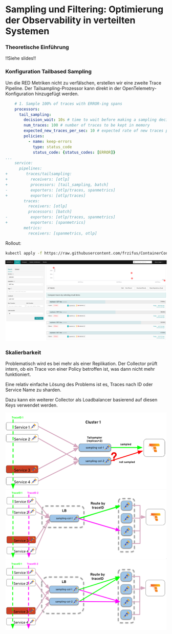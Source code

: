 # Sampling und Filtering: Optimierung der Observability in verteilten Systemen

### Theoretische Einführung

!!Siehe slides!!

### Konfiguration Tailbased Sampling

Um die RED Metriken nicht zu verfälschen, erstellen wir eine zweite Trace Pipeline. Der Tailsampling-Prozessor kann direkt in der OpenTelemetry-Konfiguration hinzugefügt werden.

```yaml
    # 1. Sample 100% of traces with ERROR-ing spans
    processors:
      tail_sampling:
        decision_wait: 10s # time to wait before making a sampling decision
        num_traces: 100 # number of traces to be kept in memory
        expected_new_traces_per_sec: 10 # expected rate of new traces per second
        policies:
          - name: keep-errors
            type: status_code
            status_code: {status_codes: [ERROR]}
...
    service:
      pipelines:
+        traces/tailsampling:
+          receivers: [otlp]
+          processors: [tail_sampling, batch]
-          exporters: [otlp/traces, spanmetrics]
+          exporters: [otlp/traces]
        traces:
          receivers: [otlp]
          processors: [batch]
-          exporters: [otlp/traces, spanmetrics]
+          exporters: [spanmetrics]
        metrics:
          receivers: [spanmetrics, otlp]
```

Rollout:
```bash
kubectl apply -f https://raw.githubusercontent.com/frzifus/ContainerConf-Workshop-2024/main/backend/05-collector-tailsampling.yaml
```

![Tailsampling Jaeger](images/otel-tailsampling-jaeger.png)

### Skalierbarkeit

Problematisch wird es bei mehr als einer Replikation. Der Collector prüft intern, ob ein Trace von einer Policy betroffen ist, was dann nicht mehr funktioniert.

Eine relativ einfache Lösung des Problems ist es, Traces nach ID oder Service Name zu sharden.

Dazu kann ein weiterer Collector als Loadbalancer basierend auf diesen Keys verwendet werden.

![Sharding 1](images/sharding-1.png)
![Sharding 2](images/sharding-2.png)
![Sharding 3](images/sharding-3.png)
